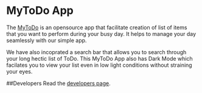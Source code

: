 # MyToDo App

The [MyToDo](https://get-to-do.herokuapp.com/) is an opensource app that facilitate creation of list of items that you want to perform during your busy day. It helps to manage your day seamlessly with our simple app.

We have also incoprated a search bar that allows you to search through your long hectic list of ToDo. This MyToDo App also has Dark Mode which facilates you to view your list even in low light conditions without straining your eyes.

##Developers
Read the [developers page].

[developers page]: DEVELOP.md
